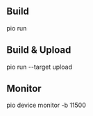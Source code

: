 ## Build
pio run

## Build &  Upload
pio run --target upload

## Monitor
pio device monitor -b 11500
